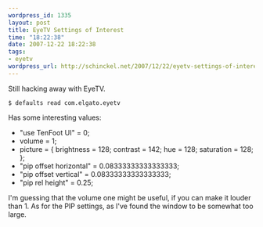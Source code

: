 ```yaml
--- 
wordpress_id: 1335
layout: post
title: EyeTV Settings of Interest
time: "18:22:38"
date: 2007-12-22 18:22:38
tags: 
- eyetv
wordpress_url: http://schinckel.net/2007/12/22/eyetv-settings-of-interest/
---
```

Still hacking away with EyeTV.

`$ defaults read com.elgato.eyetv`

Has some interesting values:

  * "use TenFoot UI" = 0;
  * volume = 1;
  * picture = { brightness = 128; contrast = 142; hue = 128; saturation = 128; };
  * "pip offset horizontal" = 0.08333333333333333;
  * "pip offset vertical" = 0.08333333333333333;
  * "pip rel height" = 0.25;

I'm guessing that the volume one might be useful, if you can make it louder than 1. As for the PIP settings, as I've found the window to be somewhat too large.
